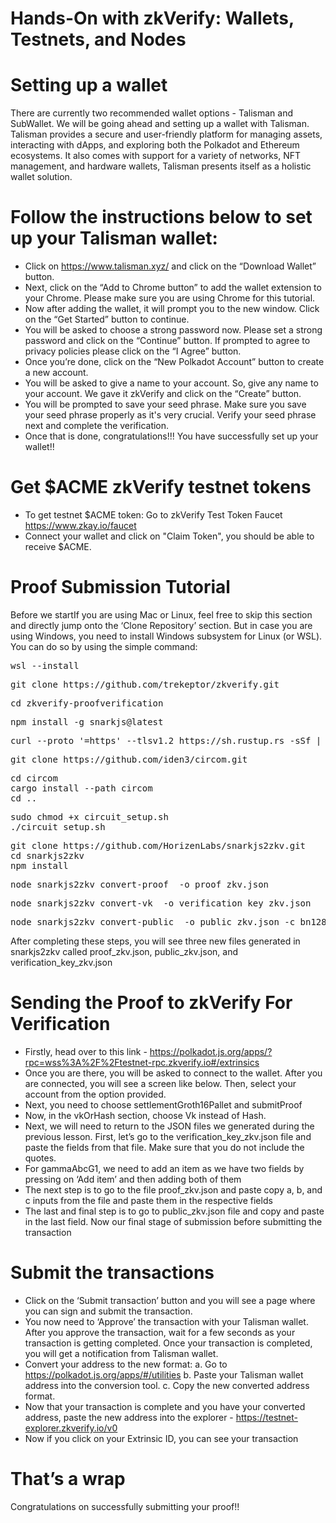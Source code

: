 # Hands-On with zkVerify: Wallets, Testnets, and Nodes

# Setting up a wallet
There are currently two recommended wallet options -  Talisman and SubWallet. We will be going ahead and setting up a wallet with Talisman. Talisman provides a secure and user-friendly platform for managing assets, interacting with dApps, and exploring both the Polkadot and Ethereum ecosystems. It also comes with support for a variety of networks, NFT management, and hardware wallets, Talisman presents itself as a holistic wallet solution.

# Follow the instructions below to set up your Talisman wallet:
- Click on https://www.talisman.xyz/ and click on the “Download Wallet” button.
- Next, click on the “Add to Chrome button” to add the wallet extension to your Chrome. Please make sure you are using Chrome for this tutorial.
- Now after adding the wallet, it will prompt you to the new window. Click on the “Get Started” button to continue.
- You will be asked to choose a strong password now. Please set a strong password and click on the “Continue” button. If prompted to agree to privacy policies please click on the “I Agree” button.
- Once you’re done, click on the “New Polkadot Account” button to create a new account.
- You will be asked to give a name to your account. So, give any name to your account. We gave it zkVerify and click on the “Create” button.
- You will be prompted to save your seed phrase. Make sure you save your seed phrase properly as it's very crucial. Verify your seed phrase next and complete the verification.
- Once that is done, congratulations!!! You have successfully set up your wallet!!

# Get $ACME zkVerify testnet tokens
- To get testnet $ACME token: Go to zkVerify Test Token Faucet https://www.zkay.io/faucet 
- Connect your wallet and click on "Claim Token", you should be able to receive $ACME.

# Proof Submission Tutorial

Before we startIf you are using Mac or Linux, feel free to skip this section and directly jump onto the ‘Clone Repository’ section. But in case you are using Windows, you need to install Windows subsystem for Linux (or WSL). You can do so by using the simple command:
<pre>wsl --install</pre>
<pre>git clone https://github.com/trekeptor/zkverify.git</pre>
<pre>cd zkverify-proofverification</pre>
<pre>npm install -g snarkjs@latest</pre>
<pre>curl --proto '=https' --tlsv1.2 https://sh.rustup.rs -sSf | sh</pre>
<pre>git clone https://github.com/iden3/circom.git</pre>
<pre>cd circom
cargo install --path circom
cd ..</pre>
<pre>sudo chmod +x circuit_setup.sh
./circuit_setup.sh
</pre>
<pre>git clone https://github.com/HorizenLabs/snarkjs2zkv.git
cd snarkjs2zkv
npm install
</pre>
<pre>node snarkjs2zkv convert-proof <path_to_proof.json> -o proof_zkv.json
</pre>
<pre>node snarkjs2zkv convert-vk <path_to_verification_key.json> -o verification_key_zkv.json
</pre>
<pre>node snarkjs2zkv convert-public <path_to_public.json> -o public_zkv.json -c bn128
</pre>

After completing these steps, you will see three new files generated in snarkjs2zkv called proof_zkv.json, public_zkv.json, and verification_key_zkv.json

# Sending the Proof to zkVerify For Verification

- Firstly, head over to this link - https://polkadot.js.org/apps/?rpc=wss%3A%2F%2Ftestnet-rpc.zkverify.io#/extrinsics
- Once you are there, you will be asked to connect to the wallet. After you are connected, you will see a screen like below. Then, select your account from the option provided.
- Next, you need to choose settlementGroth16Pallet and submitProof
- Now, in the vkOrHash section, choose Vk instead of Hash.
- Next, we will need to return to the JSON files we generated during the previous lesson. First, let’s go to the verification_key_zkv.json file and paste the fields from that file. Make sure that you do not 
  include the quotes.
- For gammaAbcG1, we need to add an item as we have two fields by pressing on ‘Add item’ and then adding both of them
- The next step is to go to the file proof_zkv.json and paste copy a, b, and c inputs from the file and paste them in the respective fields
- The last and final step is to go to public_zkv.json file and copy and paste in the last field. Now our final stage of submission before submitting the transaction

# Submit the transactions

- Click on the ‘Submit transaction’ button and you will see a page where you can sign and submit the transaction.
- You now need to ‘Approve’ the transaction with your Talisman wallet. After you approve the transaction, wait for a few seconds as your transaction is getting completed. Once your transaction is completed, you will get a notification from Talisman wallet.
- Convert your address to the new format: a. Go to https://polkadot.js.org/apps/#/utilities b. Paste your Talisman wallet address into the conversion tool. c. Copy the new converted address format.
- Now that your transaction is complete and you have your converted address, paste the new address into the explorer - https://testnet-explorer.zkverify.io/v0
- Now if you click on your Extrinsic ID, you can see your transaction

# That’s a wrap

Congratulations on successfully submitting your proof!!

